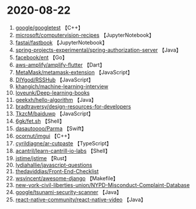 # 2020-08-22

1. [google/googletest](https://github.com/google/googletest) 【C++】
2. [microsoft/computervision-recipes](https://github.com/microsoft/computervision-recipes) 【JupyterNotebook】
3. [fastai/fastbook](https://github.com/fastai/fastbook) 【JupyterNotebook】
4. [spring-projects-experimental/spring-authorization-server](https://github.com/spring-projects-experimental/spring-authorization-server) 【Java】
5. [facebook/ent](https://github.com/facebook/ent) 【Go】
6. [aws-amplify/amplify-flutter](https://github.com/aws-amplify/amplify-flutter) 【Dart】
7. [MetaMask/metamask-extension](https://github.com/MetaMask/metamask-extension) 【JavaScript】
8. [DIYgod/RSSHub](https://github.com/DIYgod/RSSHub) 【JavaScript】
9. [khangich/machine-learning-interview](https://github.com/khangich/machine-learning-interview) 
10. [loveunk/Deep-learning-books](https://github.com/loveunk/Deep-learning-books) 
11. [geekxh/hello-algorithm](https://github.com/geekxh/hello-algorithm) 【Java】
12. [bradtraversy/design-resources-for-developers](https://github.com/bradtraversy/design-resources-for-developers) 
13. [TkzcM/baiduwp](https://github.com/TkzcM/baiduwp) 【JavaScript】
14. [6gk/fet.sh](https://github.com/6gk/fet.sh) 【Shell】
15. [dasautoooo/Parma](https://github.com/dasautoooo/Parma) 【Swift】
16. [ocornut/imgui](https://github.com/ocornut/imgui) 【C++】
17. [cyrildiagne/ar-cutpaste](https://github.com/cyrildiagne/ar-cutpaste) 【TypeScript】
18. [acantril/learn-cantrill-io-labs](https://github.com/acantril/learn-cantrill-io-labs) 【Shell】
19. [jstime/jstime](https://github.com/jstime/jstime) 【Rust】
20. [lydiahallie/javascript-questions](https://github.com/lydiahallie/javascript-questions) 
21. [thedaviddias/Front-End-Checklist](https://github.com/thedaviddias/Front-End-Checklist) 
22. [wsvincent/awesome-django](https://github.com/wsvincent/awesome-django) 【Makefile】
23. [new-york-civil-liberties-union/NYPD-Misconduct-Complaint-Database](https://github.com/new-york-civil-liberties-union/NYPD-Misconduct-Complaint-Database) 
24. [google/tsunami-security-scanner](https://github.com/google/tsunami-security-scanner) 【Java】
25. [react-native-community/react-native-video](https://github.com/react-native-community/react-native-video) 【Java】
